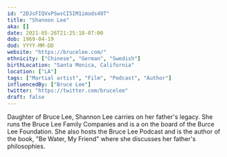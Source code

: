 ```yaml
---
id: "2DJsFIQVxPSwsCI5IM1imods49T"
title: "Shannon Lee"
aka: []
date: 2021-05-26T21:25:18-07:00
dob: 1969-04-19
dod: YYYY-MM-DD
website: "https://brucelee.com/"
ethnicity: ["Chinese", "German", "Swedish"]
birthLocation: "Santa Monica, California"
location: ["LA"]
tags: ["Martial artist", "Film", "Podcast", "Author"]
influencedBy: ["Bruce Lee"]
twitter: "https://twitter.com/brucelee"
draft: false
---
```


Daughter of Bruce Lee, Shannon Lee carries on her father's legacy. She runs the
Bruce Lee Family Companies and is a on the board of the Burce Lee Foundation.
She also hosts the Bruce Lee Podcast and is the author of the book, "Be Water,
My Friend" where she discusses her father's philosophies.
